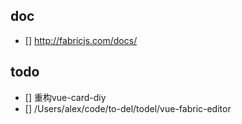 ## doc

- [] http://fabricjs.com/docs/

## todo

- [] 重构vue-card-diy 
- [] /Users/alex/code/to-del/todel/vue-fabric-editor